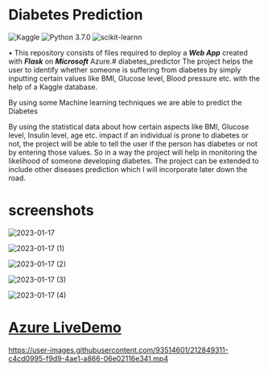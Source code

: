 # Diabetes Prediction
![Kaggle](https://img.shields.io/badge/Dataset-Kaggle-blue.svg) ![Python 3.7.0](https://img.shields.io/badge/Python-3.7-brightgreen.svg) ![scikit-learnn](https://img.shields.io/badge/Library-Scikit_Learn-orange.svg)

• This repository consists of files required to deploy a ___Web App___ created with ___Flask___ on ___Microsoft___ Azure.# diabetes_predictor
The project helps the user to identify whether someone is suffering from diabetes by simply inputting certain values like BMI, Glucose level, Blood pressure etc. with the help of a Kaggle database.

By using some Machine learning techniques we are able to predict the Diabetes

By using the statistical data about how certain aspects like BMI, Glucose level, Insulin level, age etc. impact if an individual is prone to diabetes or not, the project will be able to tell the user if the person has diabetes or not by entering those values. So in a way the project will help in monitoring the likelihood of someone developing diabetes. The project can be extended to include other diseases prediction which I will incorporate later down the road. 

# screenshots

  
  
  
![2023-01-17](https://user-images.githubusercontent.com/93514601/212823911-c6b74cf0-5a47-444a-a5b0-142ff6e004c6.png)





![2023-01-17 (1)](https://user-images.githubusercontent.com/93514601/212823444-981b7ce1-63be-448c-b96f-a67d083c124f.png)





![2023-01-17 (2)](https://user-images.githubusercontent.com/93514601/212823474-8978b3ee-7f5f-48b6-bbf0-98bdf1d924d8.png)




![2023-01-17 (3)](https://user-images.githubusercontent.com/93514601/212823486-b5176634-0af8-4355-aa17-6deadcd18bed.png)





![2023-01-17 (4)](https://user-images.githubusercontent.com/93514601/212823517-344fbd62-3e9c-4e92-a09d-68d7bed67b39.png)





# [Azure LiveDemo](https://predictionofdiabe.azurewebsites.net)


https://user-images.githubusercontent.com/93514601/212849311-c4cd0995-f9d9-4ae1-a866-06e02116e341.mp4


